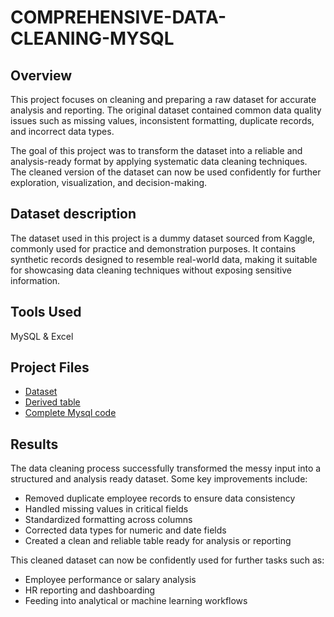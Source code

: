 # COMPREHENSIVE-DATA-CLEANING-MYSQL

## Overview
This project focuses on cleaning and preparing a raw dataset for accurate analysis and reporting. The original dataset contained common data quality issues such as missing values, inconsistent formatting, duplicate records, and incorrect data types.

The goal of this project was to transform the dataset into a reliable and analysis-ready format by applying systematic data cleaning techniques. The cleaned version of the dataset can now be used confidently for further exploration, visualization, and decision-making.

## Dataset description
The dataset used in this project is a dummy dataset sourced from Kaggle, commonly used for practice and demonstration purposes. It contains synthetic records designed to resemble real-world data, making it suitable for showcasing data cleaning techniques without exposing sensitive information.

## Tools Used
MySQL & Excel 

## Project Files
- <a href="https://github.com/anthonymike180/COMPREHENSIVE-DATA-CLEANING-MYSQL/blob/main/Messy_Employee_Table.csv">Dataset</a>
- <a href="https://github.com/anthonymike180/COMPREHENSIVE-DATA-CLEANING-MYSQL/blob/main/derived_table.csv">Derived table</a>
- <a href="https://github.com/anthonymike180/COMPREHENSIVE-DATA-CLEANING-MYSQL/blob/main/cleaned_employee_table.sql">Complete Mysql code</a>

## Results
The data cleaning process successfully transformed the messy input into a structured and analysis ready dataset. Some key improvements include:
- Removed duplicate employee records to ensure data consistency
- Handled missing values in critical fields 
- Standardized formatting across columns 
- Corrected data types for numeric and date fields
- Created a clean and reliable table ready for analysis or reporting

This cleaned dataset can now be confidently used for further tasks such as:

- Employee performance or salary analysis
- HR reporting and dashboarding
- Feeding into analytical or machine learning workflows
